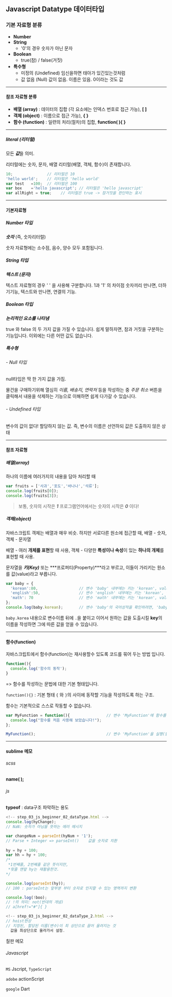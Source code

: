 ## Javascript Datatype 데이터타입

### 기본 자료형 분류

- **Number**
- **String**
  - '0'의 경우 숫자가 아닌 문자
- **Boolean**
  - true(참) / false(거짓)
- **특수형**
  - 미정의 (Undefined)
    임신을하면 태아가 있긴있는것처럼
  - 값 없음 (Null) 
    값이 없음. 이름은 있음.
    0이라는 것도 값

---

#### 참조 자료형 분류

- **배열 (array)** :  데이터의 집합 (각 요소에는 인덱스 번호로 접근 가능), **[ ]**
- **객체 (object)** :  이름으로 접근 가능), **{ }**
- **함수 (function)** : 일련의 처리(절차)의 집합,  **function( ){ }**

---

##### literal (리터럴)

모든 ***값***을 의미.

리터럴에는 숫자, 문자, 배열 리터럴(배열, 객체, 함수)이 존재합니다.

```javascript
10;               // 리터럴은 10
'hello world';    // 리터럴은 'hello world'
var test   =100;  // 리터럴은 100
var box    ='hello javascript'; // 리터럴은 'hello javascript'
var allRight = true;    // 리터럴은 true -> 참거짓을 판단하는 표시
```

---

#### 기본자료형

##### Number 타입

***숫자***
(즉, 숫자리터럴)

숫자 자료형에는 소수점, 음수, 양수 모두 포함됩니다.



##### String 타입

***텍스트 (문자)***

텍스트 자료형의 경우 ' ' 을 사용해 구분합니다.
1과 '1' 의 차이점
숫자끼리 만나면, 더하기기능, 
텍스트와 만나면, 연결의 기능.



##### Boolean 타입

***논리적인 요소를 나타냄***

true 와 false 의 두 가지 값을 가질 수 있습니다.
쉽게 말하자면, 참과 거짓을 구분하는 기능입니다.
이외에는 다른 어떤 값도 없습니다.



##### 특수형

###### - Null 타입

null타입은 딱 한 가지 값을 가짐.

물건을 구매하기위해 열심히 *이름, 배송지, 연락처* 등을 작성하는 중 
*주문 취소* 버튼을 클릭해서 내용을 삭제하는 기능으로 
이해하면 쉽게 다가갈 수 있습니다.

###### - Undefined 타입

변수의 값이 없다! 할당하지 않는 값.
즉, 변수의 이름은 선언하되 값은 도출하지 않은 상태

---

#### 참조 자료형

##### 배열(array)

하나의 이름에 여러가지의 내용을 담아 처리할 때

```javascript
var fruits = ['사과','포도','바나나','석류'];
console.log(fruits[0]);
console.log(fruits[3]);
```

> 보통, 숫자의 시작은 ***1***
> 프로그램언어에서는 숫자의 시작은 ***0*** 이다!



##### 객체(object)

자바스크립트 객체는 배열과 매우 비슷. 
하지만 서로다른 원소에 접근할 때, 
배열 - 숫자,  객체 - 문자열



배열 - 여러 **개체를 표현**할 때 사용,
객체 - 다양한 **특성이나 속성**이 있는 **하나의 개체**를 표현할 때 사용.



문자열을 ***키(Key)*** 또는 ***프로퍼티(Property)***라고 부르고,
이들이 가리키는 원소를 값(value)라고 부릅니다.

```javascript
var baby = {
  'korean':80,					// 변수 'baby' 내부에는 키는 'korean', value는 80
  'english':50,					// 변수 'english' 내부에는 키는 'korean', value는 50
  'math': 70					// 변수 'math' 내부에는 키는 'korean', value는 70
};
console.log(baby.korean);		// 변수 'baby'의 국어성적을 확인하려면, 'baby.korean' 으로 확인
```

`baby.korea` 내용으로 변수이름 뒤에 `.`을 붙이고
이어서 원하는 값을 도출시킬 **key**의 이름을 작성하면 그에 따른 값을 얻을 수 있습니다.

---

#### 함수(function)

자바스크립트에서 함수(function)는
재사용할수 있도록 코드를 묶어 두는 방법 입니다.

```javascript
function(){
  console.log('함수의 동작');
}
```

=> 함수를 작성하는 문법에 대한 기본 형태입니다.

 

`function(){}` : 기본 형태
`{` 와 `}`의 사이에 동작할 기능을 작성하도록 하는 구조.

함수는 기본적으로 스스로 작동할 수 없습니다.

```javascript
var MyFunction = function(){				// 변수 'MyFunction'에 함수를 대입
  console.log("함수를 처음 사용해 보았습니다!");
};

MyFunction();								// 변수 'MyFunction'을 실행(함수는 '()' 를 붙임)
```

---

#### sublime 메모



###### scss

**name( );**

###### js

**typeof** : data구조 파악하는 용도



```javascript
<!-- step_03_js_beginner_02_dataType.html -->
console.log(hyChange);
// NaN: 숫자가 아님을 뜻하는 에러 메시지

var changeNum = parseInt(hyNum + '1');
// Parse + Integer => parseInt()    값을 숫자로 치환
 
hy = hy + 100;
var hh = hy + 100;
/* 
 *1번째줄, 2번째줄 같은 뜻이지만,
 *윗줄 맨앞 hy는 재활용한것.
*/

console.log(parseInt(hy));
// 100 : parseInt는 앞부분 부터 숫자로 인지할 수 있는 영역까지 변환

console.log(!boo);
// !의 의미: not(반대의 개념)
// a[href!="#"]{ }

<!-- step_03_js_beginner_02_dataType_2.html -->
// hoist현상
// 지정된, 할당된 이름(변수)이 최 상단으로 끌어 올려지는 것
  값을 최상단으로 올라가서 설정.
```



칠판 메모

###### Javascript

`MS` Jscript,  `TypeScript`

`adobe` actionScript

`google` Dart
